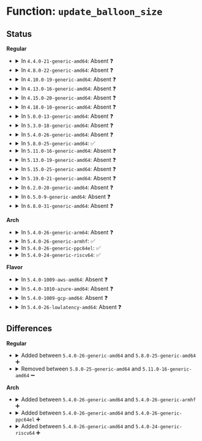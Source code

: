 # Function: <code>update_balloon_size</code>

## Status
<b>Regular</b>
<ul>
<li>
<details>
<summary>In <code>4.4.0-21-generic-amd64</code>: Absent ❓</summary>

```json
{
  "name": "update_balloon_size",
  "collision_type": "Unique Static",
  "inline_type": "Selective",
  "funcs": [
    {
      "addr": 18446744071583841952,
      "name": "update_balloon_size",
      "external": false,
      "loc": "drivers/virtio/virtio_balloon.c:304",
      "file": "drivers/virtio/virtio_balloon.c",
      "inline": "not declared, inlined",
      "caller_inline": [],
      "caller_func": [
        "drivers/virtio/virtio_balloon.c:remove_common",
        "drivers/virtio/virtio_balloon.c:virtballoon_oom_notify",
        "drivers/virtio/virtio_balloon.c:virtballoon_restore",
        "drivers/virtio/virtio_balloon.c:balloon"
      ]
    }
  ],
  "symbols": [
    {
      "addr": 18446744071583841952,
      "name": "update_balloon_size.isra.4",
      "section": ".text",
      "bind": "STB_LOCAL",
      "size": 80
    }
  ]
}
```
</details>
</li>
<li>
<details>
<summary>In <code>4.8.0-22-generic-amd64</code>: Absent ❓</summary>

```json
{
  "name": "update_balloon_size",
  "collision_type": "Unique Static",
  "inline_type": "Selective",
  "funcs": [
    {
      "addr": 18446744071584170928,
      "name": "update_balloon_size",
      "external": false,
      "loc": "drivers/virtio/virtio_balloon.c:332",
      "file": "drivers/virtio/virtio_balloon.c",
      "inline": "not declared, inlined",
      "caller_inline": [],
      "caller_func": [
        "drivers/virtio/virtio_balloon.c:virtballoon_restore",
        "drivers/virtio/virtio_balloon.c:remove_common",
        "drivers/virtio/virtio_balloon.c:virtballoon_oom_notify"
      ]
    }
  ],
  "symbols": [
    {
      "addr": 18446744071584170928,
      "name": "update_balloon_size.isra.5",
      "section": ".text",
      "bind": "STB_LOCAL",
      "size": 80
    }
  ]
}
```
</details>
</li>
<li>
<details>
<summary>In <code>4.10.0-19-generic-amd64</code>: Absent ❓</summary>

```json
{
  "name": "update_balloon_size",
  "collision_type": "Unique Static",
  "inline_type": "Selective",
  "funcs": [
    {
      "addr": 18446744071584351328,
      "name": "update_balloon_size",
      "external": false,
      "loc": "drivers/virtio/virtio_balloon.c:332",
      "file": "drivers/virtio/virtio_balloon.c",
      "inline": "not declared, inlined",
      "caller_inline": [],
      "caller_func": [
        "drivers/virtio/virtio_balloon.c:virtballoon_restore",
        "drivers/virtio/virtio_balloon.c:remove_common",
        "drivers/virtio/virtio_balloon.c:virtballoon_oom_notify"
      ]
    }
  ],
  "symbols": [
    {
      "addr": 18446744071584351328,
      "name": "update_balloon_size.isra.8",
      "section": ".text",
      "bind": "STB_LOCAL",
      "size": 80
    }
  ]
}
```
</details>
</li>
<li>
<details>
<summary>In <code>4.13.0-16-generic-amd64</code>: Absent ❓</summary>

```json
{
  "name": "update_balloon_size",
  "collision_type": "Unique Static",
  "inline_type": "Selective",
  "funcs": [
    {
      "addr": 18446744071584432768,
      "name": "update_balloon_size",
      "external": false,
      "loc": "drivers/virtio/virtio_balloon.c:333",
      "file": "drivers/virtio/virtio_balloon.c",
      "inline": "not declared, inlined",
      "caller_inline": [],
      "caller_func": [
        "drivers/virtio/virtio_balloon.c:virtballoon_restore",
        "drivers/virtio/virtio_balloon.c:remove_common",
        "drivers/virtio/virtio_balloon.c:virtballoon_oom_notify"
      ]
    }
  ],
  "symbols": [
    {
      "addr": 18446744071584432768,
      "name": "update_balloon_size.isra.7",
      "section": ".text",
      "bind": "STB_LOCAL",
      "size": 80
    }
  ]
}
```
</details>
</li>
<li>
<details>
<summary>In <code>4.15.0-20-generic-amd64</code>: Absent ❓</summary>

```json
{
  "name": "update_balloon_size",
  "collision_type": "Unique Static",
  "inline_type": "Selective",
  "funcs": [
    {
      "addr": 18446744071584840944,
      "name": "update_balloon_size",
      "external": false,
      "loc": "drivers/virtio/virtio_balloon.c:346",
      "file": "drivers/virtio/virtio_balloon.c",
      "inline": "not declared, inlined",
      "caller_inline": [],
      "caller_func": [
        "drivers/virtio/virtio_balloon.c:virtballoon_restore",
        "drivers/virtio/virtio_balloon.c:remove_common",
        "drivers/virtio/virtio_balloon.c:virtballoon_oom_notify"
      ]
    }
  ],
  "symbols": [
    {
      "addr": 18446744071584840944,
      "name": "update_balloon_size.isra.8",
      "section": ".text",
      "bind": "STB_LOCAL",
      "size": 86
    }
  ]
}
```
</details>
</li>
<li>
<details>
<summary>In <code>4.18.0-10-generic-amd64</code>: Absent ❓</summary>

```json
{
  "name": "update_balloon_size",
  "collision_type": "Unique Static",
  "inline_type": "Selective",
  "funcs": [
    {
      "addr": 18446744071585071696,
      "name": "update_balloon_size",
      "external": false,
      "loc": "drivers/virtio/virtio_balloon.c:356",
      "file": "drivers/virtio/virtio_balloon.c",
      "inline": "not declared, inlined",
      "caller_inline": [],
      "caller_func": [
        "drivers/virtio/virtio_balloon.c:virtballoon_restore",
        "drivers/virtio/virtio_balloon.c:remove_common",
        "drivers/virtio/virtio_balloon.c:virtballoon_oom_notify"
      ]
    }
  ],
  "symbols": [
    {
      "addr": 18446744071585071696,
      "name": "update_balloon_size.isra.11",
      "section": ".text",
      "bind": "STB_LOCAL",
      "size": 86
    }
  ]
}
```
</details>
</li>
<li>
<details>
<summary>In <code>5.0.0-13-generic-amd64</code>: Absent ❓</summary>

```json
{
  "name": "update_balloon_size",
  "collision_type": "Unique Static",
  "inline_type": "Selective",
  "funcs": [
    {
      "addr": 18446744071585179696,
      "name": "update_balloon_size",
      "external": false,
      "loc": "drivers/virtio/virtio_balloon.c:430",
      "file": "drivers/virtio/virtio_balloon.c",
      "inline": "not declared, inlined",
      "caller_inline": [],
      "caller_func": [
        "drivers/virtio/virtio_balloon.c:virtballoon_restore",
        "drivers/virtio/virtio_balloon.c:remove_common",
        "drivers/virtio/virtio_balloon.c:virtio_balloon_shrinker_scan"
      ]
    }
  ],
  "symbols": [
    {
      "addr": 18446744071585179696,
      "name": "update_balloon_size.isra.11",
      "section": ".text",
      "bind": "STB_LOCAL",
      "size": 86
    }
  ]
}
```
</details>
</li>
<li>
<details>
<summary>In <code>5.3.0-18-generic-amd64</code>: Absent ❓</summary>

```json
{
  "name": "update_balloon_size",
  "collision_type": "Unique Static",
  "inline_type": "Selective",
  "funcs": [
    {
      "addr": 18446744071585392144,
      "name": "update_balloon_size",
      "external": false,
      "loc": "drivers/virtio/virtio_balloon.c:418",
      "file": "drivers/virtio/virtio_balloon.c",
      "inline": "not declared, inlined",
      "caller_inline": [],
      "caller_func": [
        "drivers/virtio/virtio_balloon.c:virtballoon_restore",
        "drivers/virtio/virtio_balloon.c:remove_common",
        "drivers/virtio/virtio_balloon.c:virtio_balloon_shrinker_scan"
      ]
    }
  ],
  "symbols": [
    {
      "addr": 18446744071585392144,
      "name": "update_balloon_size.isra.0",
      "section": ".text",
      "bind": "STB_LOCAL",
      "size": 116
    }
  ]
}
```
</details>
</li>
<li>
<details>
<summary>In <code>5.4.0-26-generic-amd64</code>: Absent ❓</summary>

```json
{
  "name": "update_balloon_size",
  "collision_type": "Unique Static",
  "inline_type": "Selective",
  "funcs": [
    {
      "addr": 18446744071585532800,
      "name": "update_balloon_size",
      "external": false,
      "loc": "drivers/virtio/virtio_balloon.c:420",
      "file": "drivers/virtio/virtio_balloon.c",
      "inline": "not declared, inlined",
      "caller_inline": [],
      "caller_func": [
        "drivers/virtio/virtio_balloon.c:virtballoon_restore",
        "drivers/virtio/virtio_balloon.c:remove_common",
        "drivers/virtio/virtio_balloon.c:virtio_balloon_shrinker_scan"
      ]
    }
  ],
  "symbols": [
    {
      "addr": 18446744071585532800,
      "name": "update_balloon_size.isra.0",
      "section": ".text",
      "bind": "STB_LOCAL",
      "size": 116
    }
  ]
}
```
</details>
</li>
<li>
<details>
<summary>In <code>5.8.0-25-generic-amd64</code>: ✅</summary>

```c
void update_balloon_size(struct virtio_balloon * vb)
```

```json
{
  "name": "update_balloon_size",
  "collision_type": "Unique Static",
  "inline_type": "No",
  "funcs": [
    {
      "addr": 18446744071586250016,
      "name": "update_balloon_size",
      "external": false,
      "loc": "drivers/virtio/virtio_balloon.c:460",
      "file": "drivers/virtio/virtio_balloon.c",
      "inline": "seen, unknown",
      "caller_inline": [],
      "caller_func": [
        "drivers/virtio/virtio_balloon.c:virtballoon_restore",
        "drivers/virtio/virtio_balloon.c:remove_common",
        "drivers/virtio/virtio_balloon.c:virtio_balloon_oom_notify",
        "drivers/virtio/virtio_balloon.c:update_balloon_size_func"
      ]
    }
  ],
  "symbols": [
    {
      "addr": 18446744071586250016,
      "name": "update_balloon_size",
      "section": ".text",
      "bind": "STB_LOCAL",
      "size": 125
    }
  ]
}
```
</details>
</li>
<li>
<details>
<summary>In <code>5.11.0-16-generic-amd64</code>: Absent ❓</summary>

```json
{
  "name": "update_balloon_size",
  "collision_type": "Unique Static",
  "inline_type": "Full",
  "funcs": [
    {
      "addr": 18446744071586371486,
      "name": "update_balloon_size",
      "external": false,
      "loc": "drivers/virtio/virtio_balloon.c:457",
      "file": "drivers/virtio/virtio_balloon.c",
      "inline": "not declared, inlined",
      "caller_inline": [
        "drivers/virtio/virtio_balloon.c:virtballoon_restore",
        "drivers/virtio/virtio_balloon.c:remove_common",
        "drivers/virtio/virtio_balloon.c:virtio_balloon_oom_notify",
        "drivers/virtio/virtio_balloon.c:update_balloon_size_func"
      ],
      "caller_func": []
    }
  ],
  "symbols": []
}
```
</details>
</li>
<li>
<details>
<summary>In <code>5.13.0-19-generic-amd64</code>: Absent ❓</summary>

```json
{
  "name": "update_balloon_size",
  "collision_type": "Unique Static",
  "inline_type": "Full",
  "funcs": [
    {
      "addr": 18446744071586255310,
      "name": "update_balloon_size",
      "external": false,
      "loc": "drivers/virtio/virtio_balloon.c:457",
      "file": "drivers/virtio/virtio_balloon.c",
      "inline": "not declared, inlined",
      "caller_inline": [
        "drivers/virtio/virtio_balloon.c:virtballoon_restore",
        "drivers/virtio/virtio_balloon.c:remove_common",
        "drivers/virtio/virtio_balloon.c:virtio_balloon_oom_notify",
        "drivers/virtio/virtio_balloon.c:update_balloon_size_func"
      ],
      "caller_func": []
    }
  ],
  "symbols": []
}
```
</details>
</li>
<li>
<details>
<summary>In <code>5.15.0-25-generic-amd64</code>: Absent ❓</summary>

```json
{
  "name": "update_balloon_size",
  "collision_type": "Unique Static",
  "inline_type": "Full",
  "funcs": [
    {
      "addr": 18446744071586764622,
      "name": "update_balloon_size",
      "external": false,
      "loc": "drivers/virtio/virtio_balloon.c:457",
      "file": "drivers/virtio/virtio_balloon.c",
      "inline": "not declared, inlined",
      "caller_inline": [
        "drivers/virtio/virtio_balloon.c:virtballoon_restore",
        "drivers/virtio/virtio_balloon.c:remove_common",
        "drivers/virtio/virtio_balloon.c:virtio_balloon_oom_notify",
        "drivers/virtio/virtio_balloon.c:update_balloon_size_func"
      ],
      "caller_func": []
    }
  ],
  "symbols": []
}
```
</details>
</li>
<li>
<details>
<summary>In <code>5.19.0-21-generic-amd64</code>: Absent ❓</summary>

```json
{
  "name": "update_balloon_size",
  "collision_type": "Unique Static",
  "inline_type": "Full",
  "funcs": [
    {
      "addr": 18446744071588043649,
      "name": "update_balloon_size",
      "external": false,
      "loc": "drivers/virtio/virtio_balloon.c:457",
      "file": "drivers/virtio/virtio_balloon.c",
      "inline": "not declared, inlined",
      "caller_inline": [
        "drivers/virtio/virtio_balloon.c:virtballoon_restore",
        "drivers/virtio/virtio_balloon.c:remove_common",
        "drivers/virtio/virtio_balloon.c:virtio_balloon_oom_notify",
        "drivers/virtio/virtio_balloon.c:update_balloon_size_func"
      ],
      "caller_func": []
    }
  ],
  "symbols": []
}
```
</details>
</li>
<li>
<details>
<summary>In <code>6.2.0-20-generic-amd64</code>: Absent ❓</summary>

```json
{
  "name": "update_balloon_size",
  "collision_type": "Unique Static",
  "inline_type": "Full",
  "funcs": [
    {
      "addr": 18446744071589421697,
      "name": "update_balloon_size",
      "external": false,
      "loc": "drivers/virtio/virtio_balloon.c:450",
      "file": "drivers/virtio/virtio_balloon.c",
      "inline": "not declared, inlined",
      "caller_inline": [
        "drivers/virtio/virtio_balloon.c:virtballoon_restore",
        "drivers/virtio/virtio_balloon.c:remove_common",
        "drivers/virtio/virtio_balloon.c:virtio_balloon_oom_notify",
        "drivers/virtio/virtio_balloon.c:update_balloon_size_func"
      ],
      "caller_func": []
    }
  ],
  "symbols": []
}
```
</details>
</li>
<li>
<details>
<summary>In <code>6.5.0-9-generic-amd64</code>: Absent ❓</summary>

```json
{
  "name": "update_balloon_size",
  "collision_type": "Unique Static",
  "inline_type": "Full",
  "funcs": [
    {
      "addr": 18446744071589720881,
      "name": "update_balloon_size",
      "external": false,
      "loc": "drivers/virtio/virtio_balloon.c:450",
      "file": "drivers/virtio/virtio_balloon.c",
      "inline": "not declared, inlined",
      "caller_inline": [
        "drivers/virtio/virtio_balloon.c:virtballoon_restore",
        "drivers/virtio/virtio_balloon.c:remove_common",
        "drivers/virtio/virtio_balloon.c:virtio_balloon_oom_notify",
        "drivers/virtio/virtio_balloon.c:update_balloon_size_func"
      ],
      "caller_func": []
    }
  ],
  "symbols": []
}
```
</details>
</li>
<li>
<details>
<summary>In <code>6.8.0-31-generic-amd64</code>: Absent ❓</summary>

```json
{
  "name": "update_balloon_size",
  "collision_type": "Unique Static",
  "inline_type": "Full",
  "funcs": [
    {
      "addr": 18446744071590061889,
      "name": "update_balloon_size",
      "external": false,
      "loc": "drivers/virtio/virtio_balloon.c:483",
      "file": "drivers/virtio/virtio_balloon.c",
      "inline": "not declared, inlined",
      "caller_inline": [
        "drivers/virtio/virtio_balloon.c:virtballoon_restore",
        "drivers/virtio/virtio_balloon.c:remove_common",
        "drivers/virtio/virtio_balloon.c:virtio_balloon_oom_notify",
        "drivers/virtio/virtio_balloon.c:update_balloon_size_func"
      ],
      "caller_func": []
    }
  ],
  "symbols": []
}
```
</details>
</li>
</ul>
<b>Arch</b>
<ul>
<li>
<details>
<summary>In <code>5.4.0-26-generic-arm64</code>: Absent ❓</summary>

```json
{
  "name": "update_balloon_size",
  "collision_type": "Unique Static",
  "inline_type": "Selective",
  "funcs": [
    {
      "addr": 18446603336498190432,
      "name": "update_balloon_size",
      "external": false,
      "loc": "drivers/virtio/virtio_balloon.c:420",
      "file": "drivers/virtio/virtio_balloon.c",
      "inline": "not declared, inlined",
      "caller_inline": [],
      "caller_func": [
        "drivers/virtio/virtio_balloon.c:virtballoon_restore",
        "drivers/virtio/virtio_balloon.c:remove_common",
        "drivers/virtio/virtio_balloon.c:virtio_balloon_shrinker_scan"
      ]
    }
  ],
  "symbols": [
    {
      "addr": 18446603336498190432,
      "name": "update_balloon_size.isra.0",
      "section": ".text",
      "bind": "STB_LOCAL",
      "size": 128
    }
  ]
}
```
</details>
</li>
<li>
<details>
<summary>In <code>5.4.0-26-generic-armhf</code>: ✅</summary>

```c
void update_balloon_size(struct virtio_balloon * vb)
```

```json
{
  "name": "update_balloon_size",
  "collision_type": "Unique Static",
  "inline_type": "No",
  "funcs": [
    {
      "addr": 3230956184,
      "name": "update_balloon_size",
      "external": false,
      "loc": "drivers/virtio/virtio_balloon.c:420",
      "file": "drivers/virtio/virtio_balloon.c",
      "inline": "seen, unknown",
      "caller_inline": [],
      "caller_func": [
        "drivers/virtio/virtio_balloon.c:virtballoon_restore",
        "drivers/virtio/virtio_balloon.c:remove_common",
        "drivers/virtio/virtio_balloon.c:virtio_balloon_shrinker_scan"
      ]
    }
  ],
  "symbols": [
    {
      "addr": 3230956184,
      "name": "update_balloon_size",
      "section": ".text",
      "bind": "STB_LOCAL",
      "size": 132
    }
  ]
}
```
</details>
</li>
<li>
<details>
<summary>In <code>5.4.0-26-generic-ppc64el</code>: ✅</summary>

```c
void update_balloon_size(struct virtio_balloon * vb)
```

```json
{
  "name": "update_balloon_size",
  "collision_type": "Unique Static",
  "inline_type": "No",
  "funcs": [
    {
      "addr": 13835058055291431184,
      "name": "update_balloon_size",
      "external": false,
      "loc": "drivers/virtio/virtio_balloon.c:420",
      "file": "drivers/virtio/virtio_balloon.c",
      "inline": "seen, unknown",
      "caller_inline": [],
      "caller_func": [
        "drivers/virtio/virtio_balloon.c:virtballoon_restore",
        "drivers/virtio/virtio_balloon.c:remove_common",
        "drivers/virtio/virtio_balloon.c:virtio_balloon_shrinker_scan"
      ]
    }
  ],
  "symbols": [
    {
      "addr": 13835058055291431184,
      "name": "update_balloon_size",
      "section": ".text",
      "bind": "STB_LOCAL",
      "size": 172
    }
  ]
}
```
</details>
</li>
<li>
<details>
<summary>In <code>5.4.0-24-generic-riscv64</code>: ✅</summary>

```c
void update_balloon_size(struct virtio_balloon * vb)
```

```json
{
  "name": "update_balloon_size",
  "collision_type": "Unique Static",
  "inline_type": "No",
  "funcs": [
    {
      "addr": 18446743936275972036,
      "name": "update_balloon_size",
      "external": false,
      "loc": "drivers/virtio/virtio_balloon.c:420",
      "file": "drivers/virtio/virtio_balloon.c",
      "inline": "seen, unknown",
      "caller_inline": [],
      "caller_func": [
        "drivers/virtio/virtio_balloon.c:virtballoon_remove",
        "drivers/virtio/virtio_balloon.c:virtio_balloon_shrinker_scan"
      ]
    }
  ],
  "symbols": [
    {
      "addr": 18446743936275972036,
      "name": "update_balloon_size",
      "section": ".text",
      "bind": "STB_LOCAL",
      "size": 80
    }
  ]
}
```
</details>
</li>
</ul>
<b>Flavor</b>
<ul>
<li>
<details>
<summary>In <code>5.4.0-1009-aws-amd64</code>: Absent ❓</summary>

```json
{
  "name": "update_balloon_size",
  "collision_type": "Unique Static",
  "inline_type": "Selective",
  "funcs": [
    {
      "addr": 18446744071585294832,
      "name": "update_balloon_size",
      "external": false,
      "loc": "drivers/virtio/virtio_balloon.c:420",
      "file": "drivers/virtio/virtio_balloon.c",
      "inline": "not declared, inlined",
      "caller_inline": [],
      "caller_func": [
        "drivers/virtio/virtio_balloon.c:virtballoon_restore",
        "drivers/virtio/virtio_balloon.c:remove_common",
        "drivers/virtio/virtio_balloon.c:virtio_balloon_shrinker_scan"
      ]
    }
  ],
  "symbols": [
    {
      "addr": 18446744071585294832,
      "name": "update_balloon_size.isra.0",
      "section": ".text",
      "bind": "STB_LOCAL",
      "size": 116
    }
  ]
}
```
</details>
</li>
<li>
<details>
<summary>In <code>5.4.0-1010-azure-amd64</code>: Absent ❓</summary>

```json
{
  "name": "update_balloon_size",
  "collision_type": "Unique Static",
  "inline_type": "Selective",
  "funcs": [
    {
      "addr": 18446744071585247344,
      "name": "update_balloon_size",
      "external": false,
      "loc": "drivers/virtio/virtio_balloon.c:420",
      "file": "drivers/virtio/virtio_balloon.c",
      "inline": "not declared, inlined",
      "caller_inline": [],
      "caller_func": [
        "drivers/virtio/virtio_balloon.c:virtballoon_restore",
        "drivers/virtio/virtio_balloon.c:remove_common",
        "drivers/virtio/virtio_balloon.c:virtio_balloon_shrinker_scan"
      ]
    }
  ],
  "symbols": [
    {
      "addr": 18446744071585247344,
      "name": "update_balloon_size.isra.0",
      "section": ".text",
      "bind": "STB_LOCAL",
      "size": 116
    }
  ]
}
```
</details>
</li>
<li>
<details>
<summary>In <code>5.4.0-1009-gcp-amd64</code>: Absent ❓</summary>

```json
{
  "name": "update_balloon_size",
  "collision_type": "Unique Static",
  "inline_type": "Selective",
  "funcs": [
    {
      "addr": 18446744071585483200,
      "name": "update_balloon_size",
      "external": false,
      "loc": "drivers/virtio/virtio_balloon.c:420",
      "file": "drivers/virtio/virtio_balloon.c",
      "inline": "not declared, inlined",
      "caller_inline": [],
      "caller_func": [
        "drivers/virtio/virtio_balloon.c:virtballoon_restore",
        "drivers/virtio/virtio_balloon.c:remove_common",
        "drivers/virtio/virtio_balloon.c:virtio_balloon_shrinker_scan"
      ]
    }
  ],
  "symbols": [
    {
      "addr": 18446744071585483200,
      "name": "update_balloon_size.isra.0",
      "section": ".text",
      "bind": "STB_LOCAL",
      "size": 116
    }
  ]
}
```
</details>
</li>
<li>
<details>
<summary>In <code>5.4.0-26-lowlatency-amd64</code>: Absent ❓</summary>

```json
{
  "name": "update_balloon_size",
  "collision_type": "Unique Static",
  "inline_type": "Selective",
  "funcs": [
    {
      "addr": 18446744071585592240,
      "name": "update_balloon_size",
      "external": false,
      "loc": "drivers/virtio/virtio_balloon.c:420",
      "file": "drivers/virtio/virtio_balloon.c",
      "inline": "not declared, inlined",
      "caller_inline": [],
      "caller_func": [
        "drivers/virtio/virtio_balloon.c:virtballoon_restore",
        "drivers/virtio/virtio_balloon.c:remove_common",
        "drivers/virtio/virtio_balloon.c:virtio_balloon_shrinker_scan"
      ]
    }
  ],
  "symbols": [
    {
      "addr": 18446744071585592240,
      "name": "update_balloon_size.isra.0",
      "section": ".text",
      "bind": "STB_LOCAL",
      "size": 86
    }
  ]
}
```
</details>
</li>
</ul>

## Differences
<b>Regular</b>
<ul>
<li>
<details>
<summary>Added between <code>5.4.0-26-generic-amd64</code> and <code>5.8.0-25-generic-amd64</code> ➕</summary>

```c
void update_balloon_size(struct virtio_balloon * vb)
```
</details>
</li>
<li>
<details>
<summary>Removed between <code>5.8.0-25-generic-amd64</code> and <code>5.11.0-16-generic-amd64</code> ➖</summary>

```c
void update_balloon_size(struct virtio_balloon * vb)
```
</details>
</li>
</ul>
<b>Arch</b>
<ul>
<li>
<details>
<summary>Added between <code>5.4.0-26-generic-amd64</code> and <code>5.4.0-26-generic-armhf</code> ➕</summary>

```c
void update_balloon_size(struct virtio_balloon * vb)
```
</details>
</li>
<li>
<details>
<summary>Added between <code>5.4.0-26-generic-amd64</code> and <code>5.4.0-26-generic-ppc64el</code> ➕</summary>

```c
void update_balloon_size(struct virtio_balloon * vb)
```
</details>
</li>
<li>
<details>
<summary>Added between <code>5.4.0-26-generic-amd64</code> and <code>5.4.0-24-generic-riscv64</code> ➕</summary>

```c
void update_balloon_size(struct virtio_balloon * vb)
```
</details>
</li>
</ul>
